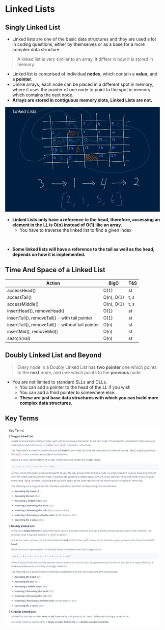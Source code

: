 # Linked Lists

## Singly Linked List 

- Linked lists are one of the basic data structures and they are used a lot in coding questions, either by themselves or as a base for a more complex data structure.

> A linked list is very similar to an array, it differs in how it is stored in memory.

- Linked list is comprised of individual **nodes**, which contain a **value**, and a **pointer**.
- Unlike arrays, each node can be placed in a different spot in memory, where it uses the pointer of one node to point to the spot in memory which contains the next node.
- **Arrays are stored in contiguous memory slots, Linked Lists are not.**

![LL](./resources/LL.JPG)

- **Linked Lists only have a reference to the head, therefore, accessing an element in the LL is O(n) instead of O(1) like an array.**
  - You have to traverse the linked list to find a given index
<br>

- **Some linked lists will have a reference to the tail as well as the head, depends on how it is implemented.**

## Time And Space of a Linked List


| Action  | BigO  | T&S  |
|---|---|---|
| accessHead()  | O(1)  | st  |
| accessTail()  | O(n), O(1)  | t, s  |
| accessMiddle()  | O(n), O(1)  | t, s  |
| insertHead(), removeHead() | O(1)  | st  |
| insertTail(), removeTail() - with tail pointer| O(1)  | st  |
| insertTail(), removeTail() - without tail pointer| O(n)  | st  |
| insertMid(), removeMid() | O(n)  | st  |
| search(val)  | O(n)  |  st  |


## Doubly Linked List and Beyond

> Every node in a Doubly Linked List has **two pointer** one which points to the **next** node, and one which points to the **previous** node.

- You are not limited to standard SLLs and DLLs.
  - You can add a pointer to the head of the LL if you wish
  - You can add a third pointer to somewhere else.
  - **These are just base data structures with which you can build more complex data structures.**

## Key Terms

![KT5](./resources/KT5.JPG)